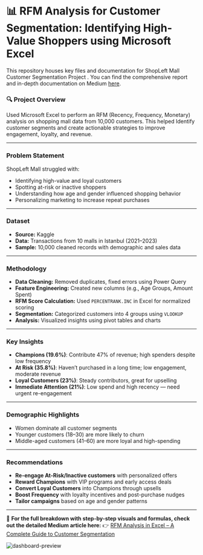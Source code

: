 # 📊 RFM Analysis for Customer Segmentation: Identifying High-Value Shoppers using Microsoft Excel

This repository houses key files and documentation for ShopLeft Mall Customer Segmentation Project . You can find the comprehensive report and in-depth documentation on Medium [here](https://medium.com/@UjuEmmanuella/rfm-analysis-in-excel-a-complete-guide-to-customer-segmentation-a0518ccf094c).


### 🔍 Project Overview

Used Microsoft Excel to perform an RFM (Recency, Frequency, Monetary) analysis on shopping mall data from 10,000 customers. This helped Identify customer segments and create actionable strategies to improve engagement, loyalty, and revenue.

---

###  Problem Statement

ShopLeft Mall struggled with:

* Identifying high-value and loyal customers
* Spotting at-risk or inactive shoppers
* Understanding how age and gender influenced shopping behavior
* Personalizing marketing to increase repeat purchases

---

### Dataset

* **Source:** Kaggle
* **Data:** Transactions from 10 malls in Istanbul (2021–2023)
* **Sample:** 10,000 cleaned records with demographic and sales data

---

### Methodology

* **Data Cleaning:** Removed duplicates, fixed errors using Power Query
* **Feature Engineering:** Created new columns (e.g., Age Groups, Amount Spent)
* **RFM Score Calculation:** Used `PERCENTRANK.INC` in Excel for normalized scoring
* **Segmentation:** Categorized customers into 4 groups using `VLOOKUP`
* **Analysis:** Visualized insights using pivot tables and charts

---

### Key Insights

* **Champions (19.6%)**: Contribute 47% of revenue; high spenders despite low frequency
* **At Risk (35.8%)**: Haven’t purchased in a long time; low engagement, moderate revenue
* **Loyal Customers (23%)**: Steady contributors, great for upselling
* **Immediate Attention (21%)**: Low spend and high recency — need urgent re-engagement

---

### Demographic Highlights

* Women dominate all customer segments
* Younger customers (18–30) are more likely to churn
* Middle-aged customers (41–60) are more loyal and high-spending

---

### Recommendations

* **Re-engage At-Risk/Inactive customers** with personalized offers
* **Reward Champions** with VIP programs and early access deals
* **Convert Loyal Customers** into Champions through upsells
* **Boost Frequency** with loyalty incentives and post-purchase nudges
* **Tailor campaigns** based on age and gender patterns

---

📖 **For the full breakdown with step-by-step visuals and formulas, check out the detailed Medium article here:**
👉 [RFM Analysis in Excel – A Complete Guide to Customer Segmentation](https://medium.com/@UjuEmmanuella/rfm-analysis-in-excel-a-complete-guide-to-customer-segmentation-a0518ccf094c)


![dashboard-preview](https://github.com/user-attachments/assets/4ec0cd48-d089-43ff-a3b4-71f2e8b79944)


